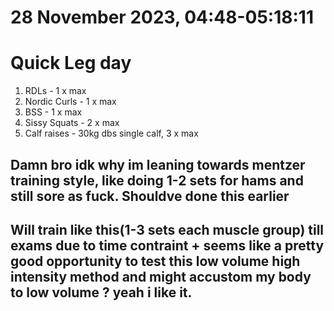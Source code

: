 # 28 November 2023, 04:48-05:18:11
# Quick Leg day
1. RDLs - 1 x max
2. Nordic Curls - 1 x max
3. BSS - 1 x max
4. Sissy Squats - 2 x max
5. Calf raises - 30kg dbs single calf, 3 x max

## Damn bro idk why im leaning towards mentzer training style, like doing 1-2 sets for hams and still sore as fuck. Shouldve done this earlier
## Will train like this(1-3 sets each muscle group) till exams due to time contraint + seems like a pretty good opportunity to test this low volume high intensity method and might accustom my body to low volume ? yeah i like it.
